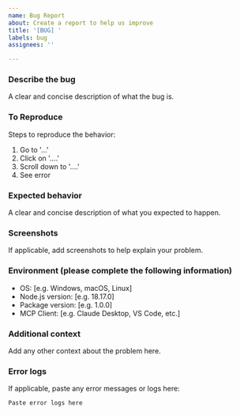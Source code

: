 ```yaml
---
name: Bug Report
about: Create a report to help us improve
title: '[BUG] '
labels: bug
assignees: ''

---
```


### Describe the bug

A clear and concise description of what the bug is.

### To Reproduce

Steps to reproduce the behavior:

1. Go to '...'
2. Click on '....'
3. Scroll down to '....'
4. See error

### Expected behavior

A clear and concise description of what you expected to happen.

### Screenshots

If applicable, add screenshots to help explain your problem.

### Environment (please complete the following information)

- OS: [e.g. Windows, macOS, Linux]
- Node.js version: [e.g. 18.17.0]
- Package version: [e.g. 1.0.0]
- MCP Client: [e.g. Claude Desktop, VS Code, etc.]

### Additional context

Add any other context about the problem here.

### Error logs

If applicable, paste any error messages or logs here:

```text
Paste error logs here
```
